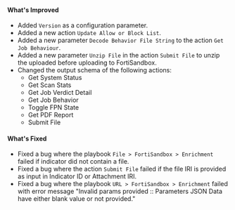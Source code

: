 #### What's Improved
- Added `Version` as a configuration parameter.
- Added a new action `Update Allow or Block List`.
- Added a new parameter `Decode Behavior File String` to the action `Get Job Behaviour`.
- Added a new parameter `Unzip File` in the action `Submit File` to unzip the uploaded before uploading to FortiSandbox. 
- Changed the output schema of the following actions:  
  - Get System Status
  - Get Scan Stats
  - Get Job Verdict Detail
  - Get Job Behavior
  - Toggle FPN State
  - Get PDF Report
  - Submit File

#### What's Fixed
- Fixed a bug where the playbook `File > FortiSandbox > Enrichment` failed if indicator did not contain a file.
- Fixed a bug where the action `Submit File` failed if the file IRI is provided as input in Indicator ID or Attachment IRI.
- Fixed a bug where the playbook `URL > FortiSandbox > Enrichment` failed with error message "Invalid params provided :: Parameters JSON Data have either blank value or not provided."